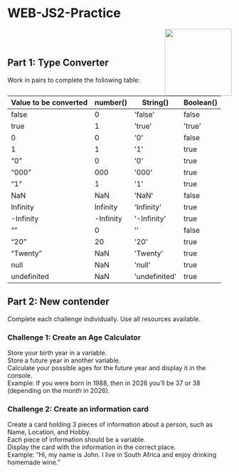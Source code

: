 # WEB-JS2-Practice

<img align="right" width="150" height="150" src="https://media-exp1.licdn.com/dms/image/C4E0BAQF7BYCCZt5epw/company-logo_200_200/0?e=2159024400&v=beta&t=qUAFP9bUgBEEXGVQYpUXW1J_OiP8e0r4rFBpqp8OrxA">


 <br/>
 <br/>


## Part 1: Type Converter

Work in pairs to complete the following table:

| Value to be converted | number() 	| String() 		 | Boolean() |
|-----------------------|----------	|----------		 |-----------|
| false                 |0      	   |'false'   		 |false      |
| true                  |1          |'true'     	 |'true'     |
| 0                     |0          |'0'        	 |false      |
| 1                     |1          |'1'        	 |true       |
| “0”                   |0          |'0'        	 |true       |
| “000”                 |000        |'000'      	 |true       |
| “1”                   |1          |'1'        	 |true       |
| NaN                   |NaN        |'NaN'      	 |false      |
| Infinity              |Infinity   |'Infinity' 	 |true       |
| -Infinity             |-Infinity  |'-Infinity'	 |true       |
| “”                    |0          |''         	 |false      |
| “20”                  |20         |'20'       	 |true       |
| “Twenty”              |NaN        |'Twenty'   	 |true       |
| null                  |NaN        |'null'     	 |true       |
| undefinited           |NaN        |'undefinited'|true       |


## Part 2:  New contender

Complete each challenge individually. Use all resources available. 

### Challenge 1: Create an Age Calculator

Store your birth year in a variable.<br>
Store a future year in another variable. <br>
Calculate your possible ages for the future year and display it in the console. <br>
Example: If you were born in 1988, then in 2026 you’ll be 37 or 38 (depending on the month in 2026).



### Challenge 2: Create an information card

Create a card holding 3 pieces of information about a person, such as Name, Location, and Hobby.<br>
Each piece of information should be a variable.<br>
Display the card with the information in the correct place.<br>
Example: “Hi, my name is John. I live in South Africa and enjoy drinking homemade wine.”<br>

